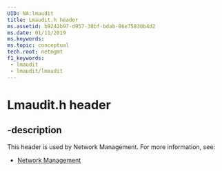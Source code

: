 ```yaml
---
UID: NA:lmaudit
title: Lmaudit.h header
ms.assetid: b9242b97-d957-30bf-bdab-86e75830b4d2
ms.date: 01/11/2019
ms.keywords: 
ms.topic: conceptual
tech.root: netmgmt
f1_keywords:
 - lmaudit
 - lmaudit/lmaudit
---
```


# Lmaudit.h header


## -description

This header is used by Network Management. For more information, see:

- [Network Management](../_netmgmt/index.md)

